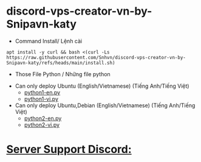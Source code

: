 # discord-vps-creator-vn-by-Snipavn-katy
- Command Install/ Lệnh cài
```
apt install -y curl && bash <(curl -Ls https://raw.githubusercontent.com/Snhvn/discord-vps-creator-vn-by-Snipavn-katy/refs/heads/main/install.sh)
```
* Those File Python / Những file python
 - Can only deploy Ubuntu (English/Vietnamese) (Tiếng Anh/Tiếng Việt)
   + [python1-en.py](https://github.com/Snhvn/discord-vps-creator-vn-by-Snipavn-katy/raw/refs/heads/main/python1-en.py) 
   + [python1-vi.py](https://github.com/Snhvn/discord-vps-creator-vn-by-Snipavn-katy/raw/refs/heads/main/python1-vi.py)
- Can only deploy Ubuntu,Debian (English/Vietnamese) (Tiếng Anh/Tiếng Việt)
  + [python2-en.py](https://github.com/Snhvn/discord-vps-creator-vn-by-Snipavn-katy/raw/refs/heads/main/python2-en.py)
  + [python2-vi.py](https://github.com/Snhvn/discord-vps-creator-vn-by-Snipavn-katy/raw/refs/heads/main/python2-vi.py)
# [Server Support Discord:](https://dsc.gg/servertipacvn) 
